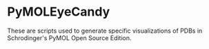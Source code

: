 # PyMOLEyeCandy
These are scripts used to generate specific visualizations of PDBs in Schrodinger's PyMOL Open Source Edition.
